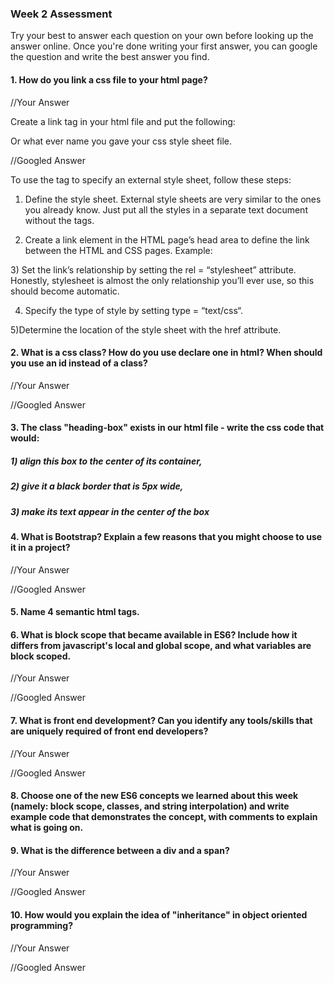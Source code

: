 ### Week 2 Assessment

Try your best to answer each question on your own before looking up the answer online. Once you're done writing your first answer, you can google the question and write the best answer you find.

#### 1. How do you link a css file to your html page?

 //Your Answer

 Create a link tag in your html file and put the following:

 <link rel="stylesheet"  type="text/css" href="styles.css" /> Or what ever name you gave your css style sheet file.

 //Googled Answer



To use the <link> tag to specify an external style sheet, follow these steps:

1) Define the style sheet.
External style sheets are very similar to the ones you already know. Just put all the styles in a separate text document without the <style> and </style> tags.

2) Create a link element in the HTML page’s head area to define the link between the HTML and CSS pages.
Example:
 <link rel = "stylesheet"
   type = "text/css"
   href = "myStyle.css" />
3) Set the link’s relationship by setting the rel = “stylesheet” attribute.
Honestly, stylesheet is almost the only relationship you’ll ever use, so this should become automatic.

4) Specify the type of style by setting type = “text/css“.

5)Determine the location of the style sheet with the href attribute.


 #### 2. What is a css class? How do you use declare one in html? When should you use an id instead of a class?

 //Your Answer

 //Googled Answer


#### 3. The class "heading-box" exists in our html file - write the css code that would:

##### 1) align this box to the center of its container,
##### 2) give it a black border that is 5px wide,
##### 3) make its text appear in the center of the box


#### 4. What is Bootstrap? Explain a few reasons that you might choose to use it in a project?

 //Your Answer


 //Googled Answer


#### 5. Name 4 semantic html tags.

#### 6. What is block scope that became available in ES6? Include how it differs from javascript's local and global scope, and what variables are block scoped.

 //Your Answer


 //Googled Answer

 #### 7. What is front end development? Can you identify any tools/skills that are uniquely required of front end developers?

 //Your Answer


 //Googled Answer


 #### 8. Choose one of the new ES6 concepts we learned about this week (namely: block scope, classes, and string interpolation) and write example code that demonstrates the concept, with comments to explain what is going on.


 #### 9. What is the difference between a div and a span?


 //Your Answer


 //Googled Answer


#### 10. How would you explain the idea of "inheritance" in object oriented programming?


 //Your Answer

 //Googled Answer
